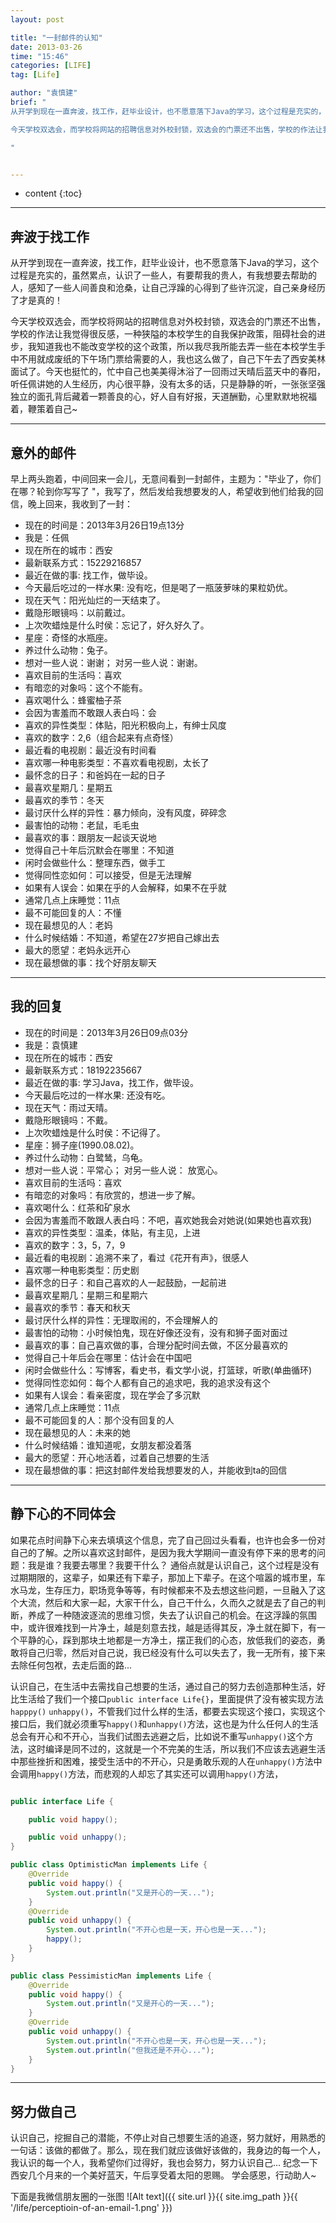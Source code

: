 ```yaml
---
layout: post

title: "一封邮件的认知"
date: 2013-03-26
time: "15:46"
categories: [LIFE]
tag: [Life]

author: "袁慎建"
brief: "
从开学到现在一直奔波，找工作，赶毕业设计，也不愿意落下Java的学习，这个过程是充实的，虽然累点，认识了一些人，有要帮我的贵人，有我想要去帮助的人，感知了一些人间善良和沧桑，让自己浮躁的心得到了些许沉淀，自己亲身经历了才是真的！</br></br>

今天学校双选会，而学校将网站的招聘信息对外校封锁，双选会的门票还不出售，学校的作法让我觉得很反感，一种狭隘的本校学生的自我保护政策，阻碍社会的进步，我知道我也不能改变学校的这个政策，所以我尽我所能去弄一些在本校学生手中不用就成废纸的下午场门票给需要的人，我也这么做了，自己下午去了西安美林面试了。今天也挺忙的，忙中自己也美美得沐浴了一回雨过天晴后蓝天中的春阳，听任佩讲她的人生经历，内心很平静，没有太多的话，只是静静的听，一张张坚强独立的面孔背后藏着一颗善良的心，好人自有好报，天道酬勤，心里默默地祝福着，鞭策着自己。

"


---
```


* content
{:toc}

---

## 奔波于找工作
从开学到现在一直奔波，找工作，赶毕业设计，也不愿意落下Java的学习，这个过程是充实的，虽然累点，认识了一些人，有要帮我的贵人，有我想要去帮助的人，感知了一些人间善良和沧桑，让自己浮躁的心得到了些许沉淀，自己亲身经历了才是真的！

今天学校双选会，而学校将网站的招聘信息对外校封锁，双选会的门票还不出售，学校的作法让我觉得很反感，一种狭隘的本校学生的自我保护政策，阻碍社会的进步，我知道我也不能改变学校的这个政策，所以我尽我所能去弄一些在本校学生手中不用就成废纸的下午场门票给需要的人，我也这么做了，自己下午去了西安美林面试了。今天也挺忙的，忙中自己也美美得沐浴了一回雨过天晴后蓝天中的春阳，听任佩讲她的人生经历，内心很平静，没有太多的话，只是静静的听，一张张坚强独立的面孔背后藏着一颗善良的心，好人自有好报，天道酬勤，心里默默地祝福着，鞭策着自己~

---

## 意外的邮件
早上两头跑着，中间回来一会儿，无意间看到一封邮件，主题为："毕业了，你们在哪？轮到你写写了 "，我写了，然后发给我想要发的人，希望收到他们给我的回信，晚上回来，我收到了一封：

* 现在的时间是：2013年3月26日19点13分
* 我是：任佩
* 现在所在的城市：西安
* 最新联系方式：15229216857
* 最近在做的事: 找工作，做毕设。
* 今天最后吃过的一样水果: 没有吃，但是喝了一瓶菠萝味的果粒奶优。
* 现在天气：阳光灿烂的一天结束了。
* 戴隐形眼镜吗：以前戴过。
* 上次吹蜡烛是什么时侯：忘记了，好久好久了。
* 星座：奇怪的水瓶座。
* 养过什么动物：兔子。
* 想对一些人说：谢谢； 对另一些人说：谢谢。
* 喜欢目前的生活吗：喜欢
* 有暗恋的对象吗：这个不能有。
* 喜欢喝什么：蜂蜜柚子茶
* 会因为害羞而不敢跟人表白吗：会
* 喜欢的异性类型：体贴，阳光积极向上，有绅士风度
* 喜欢的数字：2,6（组合起来有点奇怪）
* 最近看的电视剧：最近没有时间看
* 喜欢哪一种电影类型：不喜欢看电视剧，太长了
* 最怀念的日子：和爸妈在一起的日子
* 最喜欢星期几：星期五
* 最喜欢的季节：冬天
* 最讨厌什么样的异性：暴力倾向，没有风度，碎碎念
* 最害怕的动物：老鼠，毛毛虫
* 最喜欢的事：跟朋友一起谈天说地
* 觉得自己十年后沉默会在哪里：不知道
* 闲时会做些什么：整理东西，做手工
* 觉得同性恋如何：可以接受，但是无法理解
* 如果有人误会：如果在乎的人会解释，如果不在乎就
* 通常几点上床睡觉：11点
* 最不可能回复的人：不懂
* 现在最想见的人：老妈
* 什么时候结婚：不知道，希望在27岁把自己嫁出去
* 最大的愿望：老妈永远开心
* 现在最想做的事：找个好朋友聊天

---

## 我的回复
* 现在的时间是：2013年3月26日09点03分
* 我是：袁慎建
* 现在所在的城市：西安
* 最新联系方式：18192235667
* 最近在做的事: 学习Java，找工作，做毕设。
* 今天最后吃过的一样水果: 还没有吃。
* 现在天气：雨过天晴。
* 戴隐形眼镜吗：不戴。
* 上次吹蜡烛是什么时侯：不记得了。
* 星座：狮子座(1990.08.02)。
* 养过什么动物：白鹭鸶，乌龟。
* 想对一些人说：平常心； 对另一些人说： 放宽心。
* 喜欢目前的生活吗：喜欢
* 有暗恋的对象吗：有欣赏的，想进一步了解。
* 喜欢喝什么：红茶和矿泉水
* 会因为害羞而不敢跟人表白吗：不吧，喜欢她我会对她说(如果她也喜欢我)
* 喜欢的异性类型：温柔，体贴，有主见，上进
* 喜欢的数字：3，5，7，9
* 最近看的电视剧：追溯不来了，看过《花开有声》，很感人
* 喜欢哪一种电影类型：历史剧
* 最怀念的日子：和自己喜欢的人一起鼓励，一起前进
* 最喜欢星期几：星期三和星期六
* 最喜欢的季节：春天和秋天
* 最讨厌什么样的异性：无理取闹的，不会理解人的
* 最害怕的动物：小时候怕鬼，现在好像还没有，没有和狮子面对面过
* 最喜欢的事：自己喜欢做的事，合理分配时间去做，不区分最喜欢的
* 觉得自己十年后会在哪里：估计会在中国吧
* 闲时会做些什么：写博客，看史书，看文学小说，打篮球，听歌(单曲循环)
* 觉得同性恋如何：每个人都有自己的追求吧，我的追求没有这个
* 如果有人误会：看亲密度，现在学会了多沉默
* 通常几点上床睡觉：11点
* 最不可能回复的人：那个没有回复的人
* 现在最想见的人：未来的她
* 什么时候结婚：谁知道呢，女朋友都没着落
* 最大的愿望：开心地活着，过着自己想要的生活
* 现在最想做的事：把这封邮件发给我想要发的人，并能收到ta的回信

---

## 静下心的不同体会
如果花点时间静下心来去填填这个信息，完了自己回过头看看，也许也会多一份对自己的了解。之所以喜欢这封邮件，是因为我大学期间一直没有停下来的思考的问题：我是谁？我要去哪里？我要干什么？ 通俗点就是认识自己，这个过程是没有过期期限的，这辈子，如果还有下辈子，那加上下辈子。在这个喧嚣的城市里，车水马龙，生存压力，职场竞争等等，有时候都来不及去想这些问题，一旦融入了这个大流，然后和大家一起，大家干什么，自己干什么，久而久之就是去了自己的判断，养成了一种随波逐流的思维习惯，失去了认识自己的机会。在这浮躁的氛围中，或许很难找到一片净土，越是刻意去找，越是适得其反，净土就在脚下，有一个平静的心，踩到那块土地都是一方净土，摆正我们的心态，放低我们的姿态，勇敢将自己归零，然后对自己说，我已经没有什么可以失去了，我一无所有，接下来去除任何包袱，去走后面的路...


认识自己，在生活中去需找自己想要的生活，通过自己的努力去创造那种生活，好比生活给了我们一个接口`public interface Life{}`，里面提供了没有被实现方法`happpy()` `unhappy()`，不管我们过什么样的生活，都要去实现这个接口，实现这个接口后，我们就必须重写`happy()`和`unhappy()`方法，这也是为什么任何人的生活总会有开心和不开心，当我们试图去逃避之后，比如说不重写`unhappy()`这个方法，这时编译是同不过的，这就是一个不完美的生活，所以我们不应该去逃避生活中那些挫折和困难，接受生活中的不开心，只是勇敢乐观的人在`unhappy()`方法中会调用`happy()`方法，而悲观的人却忘了其实还可以调用`happy()`方法，

```java

public interface Life {

    public void happy();

    public void unhappy();
}

public class OptimisticMan implements Life {
    @Override
    public void happy() {
        System.out.println("又是开心的一天...");
    }
    @Override
    public void unhappy() {
        System.out.println("不开心也是一天，开心也是一天...");
        happy();
    }
}

public class PessimisticMan implements Life {
    @Override
    public void happy() {
        System.out.println("又是开心的一天...");
    }
    @Override
    public void unhappy() {
        System.out.println("不开心也是一天，开心也是一天...");
        System.out.println("但我还是不开心...");
    }
}

```

---

## 努力做自己
认识自己，挖掘自己的潜能，不停止对自己想要生活的追逐，努力就好，用熟悉的一句话：该做的都做了。那么，现在我们就应该做好该做的，我身边的每一个人，我认识的每一个人，我希望你们过得好，我也会努力，努力认识自己...
纪念一下西安几个月来的一个美好蓝天，午后享受着太阳的恩赐。
学会感恩，行动助人~

下面是我微信朋友圈的一张图
![Alt text]({{ site.url }}{{ site.img_path }}{{ '/life/perceptioin-of-an-email-1.png' }})
